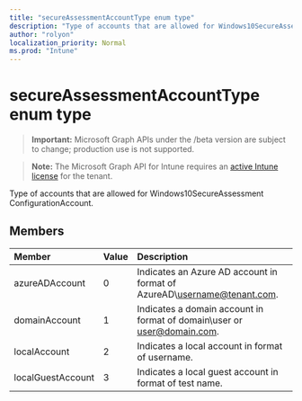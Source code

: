 ```yaml
---
title: "secureAssessmentAccountType enum type"
description: "Type of accounts that are allowed for Windows10SecureAssessment ConfigurationAccount."
author: "rolyon"
localization_priority: Normal
ms.prod: "Intune"
---
```


# secureAssessmentAccountType enum type

> **Important:** Microsoft Graph APIs under the /beta version are subject to change; production use is not supported.

> **Note:** The Microsoft Graph API for Intune requires an [active Intune license](https://go.microsoft.com/fwlink/?linkid=839381) for the tenant.

Type of accounts that are allowed for Windows10SecureAssessment ConfigurationAccount.

## Members
|Member|Value|Description|
|:---|:---|:---|
|azureADAccount|0|Indicates an Azure AD account in format of AzureAD\username@tenant.com.|
|domainAccount|1|Indicates a domain account in format of domain\user or user@domain.com.|
|localAccount|2|Indicates a local account in format of username.|
|localGuestAccount|3|Indicates a local guest account in format of test name.|





